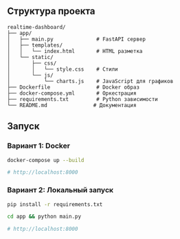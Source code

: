 ## Структура проекта

```
realtime-dashboard/
├── app/
│   ├── main.py              # FastAPI сервер
│   ├── templates/
│   │   └── index.html       # HTML разметка
│   └── static/
│       ├── css/
│       │   └── style.css    # Стили
│       └── js/
│           └── charts.js    # JavaScript для графиков
├── Dockerfile               # Docker образ
├── docker-compose.yml       # Оркестрация
├── requirements.txt         # Python зависимости
└── README.md               # Документация
```

## Запуск

### Вариант 1: Docker

```bash
docker-compose up --build

# http://localhost:8000
```

### Вариант 2: Локальный запуск

```bash
pip install -r requirements.txt

cd app && python main.py

# http://localhost:8000
```